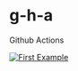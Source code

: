 # g-h-a
Github Actions

[![First Example](https://github.com/valdyrtorres/g-h-a/actions/workflows/first-example.yml/badge.svg)](https://github.com/valdyrtorres/g-h-a/actions/workflows/first-example.yml)
